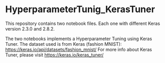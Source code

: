 # HyperparameterTunig_KerasTuner

This repository contains two notebook files. Each one with different Keras version 2.3.0 and 2.8.2.

The two notebooks implements a Hyperparameter Tuning using Keras Tuner.
The dataset used is from Keras (fashion MNIST): https://keras.io/api/datasets/fashion_mnist/
For more info about Keras Tuner, please visit https://keras.io/keras_tuner/
